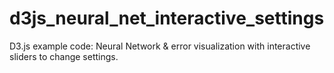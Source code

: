 # d3js_neural_net_interactive_settings
D3.js example code: Neural Network &amp; error visualization with interactive sliders to change settings.
